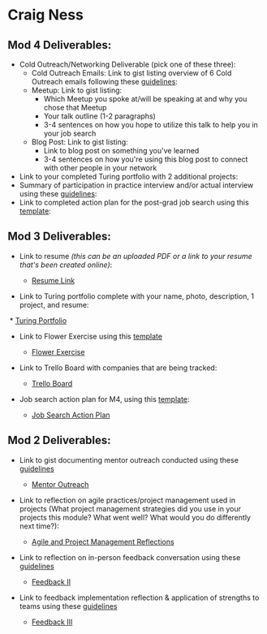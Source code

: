 # Craig Ness

## Mod 4 Deliverables:
* Cold Outreach/Networking Deliverable (pick one of these three):
    * Cold Outreach Emails: Link to gist listing overview of 6 Cold Outreach emails following these [guidelines](https://github.com/turingschool/career-development-curriculum/blob/master/module_four/cold_outreach_deliverable_guidelines.md):
    * Meetup: Link to gist listing: 
      * Which Meetup you spoke at/will be speaking at and why you chose that Meetup
      * Your talk outline (1-2 paragraphs)
      * 3-4 sentences on how you hope to utilize this talk to help you in your job search
    * Blog Post: Link to gist listing:
       * Link to blog post on something you've learned
       * 3-4 sentences on how you're using this blog post to connect with other people in your network 
* Link to your completed Turing portfolio with 2 additional projects: 
* Summary of participation in practice interview and/or actual interview using these [guidelines](https://github.com/turingschool/career-development-curriculum/blob/master/module_four/interview_practice_reflection_guidelines.md):
* Link to completed action plan for the post-grad job search using this [template](https://github.com/turingschool/career-development-curriculum/blob/master/module_four/post_grad_plan.md): 

## Mod 3 Deliverables:
* Link to resume *(this can be an uploaded PDF or a link to your resume that's been created online)*: 

  *  [Resume Link](https://www.canva.com/design/DACUfSYYYlE/mN0Axi6ZB56zao8k3UGiIQ/view?utm_content=DACUfSYYYlE&utm_campaign=designshare&utm_medium=link&utm_source=sharebutton)

* Link to Turing portfolio complete with your name, photo, description, 1 project, and resume:

  *  [Turing Portfolio](https://www.turing.io/alumni/craig-ness)

* Link to Flower Exercise using this [template](https://github.com/turingschool/career-development-curriculum/blob/master/files/Career%20Unit%20-%20The%20Flower%20Diagram.pdf)

  *  [Flower Exercise](https://gist.github.com/NessEFC/ea5db721c414d294fab878282cf17ba5)

* Link to Trello Board with companies that are being tracked:

  *  [Trello Board](https://trello.com/b/MogTbo4E/job-tracker)

* Job search action plan for M4, using this [template](https://github.com/turingschool/career-development-curriculum/blob/master/module_three/mod_4_action_plan_template.md):

  *  [Job Search Action Plan](https://gist.github.com/NessEFC/44dae9b3f4137cbd0d903f53fc568e0b)


## Mod 2 Deliverables:
* Link to gist documenting mentor outreach conducted using these [guidelines](https://github.com/turingschool/career-development-curriculum/blob/master/module_two/cold_outreach_i_guidelines.md)

  *  [Mentor Outreach](https://gist.github.com/NessEFC/95b0bae8c634730ae6d4c3cd7159c707)

* Link to reflection on agile practices/project management used in projects (What project management strategies did you use in your projects this module? What went well? What would you do differently next time?):

  *  [Agile and Project Management Reflections](https://gist.github.com/NessEFC/5cb534039c3384c5a82ee067641aaea2)

* Link to reflection on in-person feedback conversation using these [guidelines](https://github.com/turingschool/career-development-curriculum/blob/master/module_two/feedback_conversation_reflection_guidelines.md)

  *  [Feedback II](https://gist.github.com/NessEFC/aa1396d343f858a0caa10f5df0bc730d)

* Link to feedback implementation reflection & application of strengths to teams using these [guidelines](https://github.com/turingschool/career-development-curriculum/blob/master/module_two/feedback_implementation_strengths_reflection.md)

  *  [Feedback III](https://gist.github.com/NessEFC/528a787973bab63098af69100d692960)
